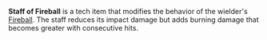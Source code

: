 **Staff of Fireball** is a tech item that modifies the behavior of the wielder's [Fireball](fireball.html). The staff reduces its impact damage but adds burning damage that becomes greater with consecutive hits.
